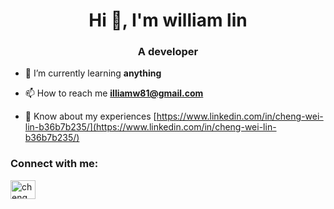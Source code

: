 <h1 align="center">Hi 👋, I'm william lin</h1>
<h3 align="center">A developer</h3>

- 🌱 I’m currently learning **anything**

- 📫 How to reach me **illiamw81@gmail.com**

- 📄 Know about my experiences [https://www.linkedin.com/in/cheng-wei-lin-b36b7b235/](https://www.linkedin.com/in/cheng-wei-lin-b36b7b235/)

<h3 align="left">Connect with me:</h3>
<p align="left">
<a href="https://linkedin.com/in/cheng wei lin" target="blank"><img align="center" src="https://raw.githubusercontent.com/rahuldkjain/github-profile-readme-generator/master/src/images/icons/Social/linked-in-alt.svg" alt="cheng wei lin" height="30" width="40" /></a>

</p>
